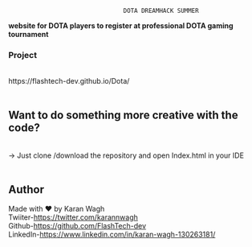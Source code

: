                                    
                                    DOTA DREAMHACK SUMMER
 **website for DOTA players to register at professional DOTA gaming tournament**

### Project
 <br/>
   https://flashtech-dev.github.io/Dota/ 
 <br/>
 <br/>
 
## Want to do something more creative with the code?  
<br/>
-> Just clone /download the repository and open Index.html in your IDE
<br/>
<br/>
 
## Author
 Made with ❤️ by Karan Wagh  
 Twiiter-https://twitter.com/karannwagh <br/>
 Github-https://github.com/FlashTech-dev <br/>
 LinkedIn-https://www.linkedin.com/in/karan-wagh-130263181/ <br/>



